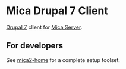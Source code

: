 # Mica Drupal 7 Client

[Drupal 7](https://drupal.org) client for [Mica Server](https://github.com/obiba/mica2).

## For developers

See [mica2-home](https://github.com/obiba/mica2-home) for a complete setup toolset.



